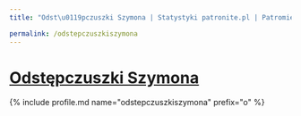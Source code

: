 ```yaml
---
title: "Odst\u0119pczuszki Szymona | Statystyki patronite.pl | Patromierz"

permalink: /odstepczuszkiszymona
---
```


# [Odstępczuszki Szymona](https://patronite.pl/odstepczuszkiszymona)

{% include profile.md name="odstepczuszkiszymona" prefix="o" %}
